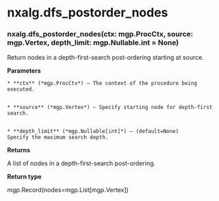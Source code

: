 # nxalg.dfs_postorder_nodes


### nxalg.dfs_postorder_nodes(ctx: mgp.ProcCtx, source: mgp.Vertex, depth_limit: mgp.Nullable.int = None)
Return nodes in a depth-first-search post-ordering starting at source.


**Parameters**

    
    * **ctx** (*mgp.ProcCtx*) – The context of the procedure being executed.


    * **source** (*mgp.Vertex*) – Specify starting node for depth-first search.


    * **depth_limit** (*mgp.Nullable[int]*) – (default=None)
    Specify the maximum search depth.



**Returns**

A list of nodes in a depth-first-search post-ordering.



**Return type**

mgp.Record(nodes=mgp.List[mgp.Vertex])
